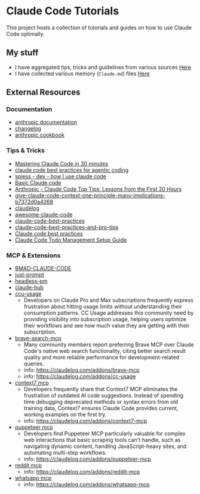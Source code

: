 # Claude Code Tutorials

This project hosts a collection of tutorials and guides on how to use Claude Code optimally.

## My stuff

* I have aggregated tips, tricks and guidelines from various sources [Here](https://github.com/JackismyShephard/claude-code-tutorials/blob/main/GUIDELINES.md)
* I have collected various memory (`Claude.md`) files [Here](https://github.com/JackismyShephard/claude-code-tutorials/tree/main/memory)

## External Resources

### Documentation

* [anthropic documentation](https://docs.anthropic.com/en/docs/claude-code/overview)
* [changelog](https://claudelog.com/claude-code-changelog)
* [anthropic cookbook](https://github.com/anthropics/anthropic-cookbook)

### Tips & Tricks

* [Mastering Claude Code in 30 minutes](https://www.youtube.com/watch?v=6eBSHbLKuN0)
* [claude code best practices for agentic coding](https://www.anthropic.com/engineering/claude-code-best-practices)
* [spiess - dev - how I use claude code ](https://spiess.dev/blog/how-i-use-claude-code)
* [Basic Claude code](https://harper.blog/2025/05/08/basic-claude-code/)
* [Anthropic - Claude Code Top Tips: Lessons from the First 20 Hours](https://waleedk.medium.com/claude-code-top-tips-lessons-from-the-first-20-hours-246032b943b4)
* [give-claude-code-context-one-principle-many-implications-b7372d0a4268](https://waleedk.medium.com/give-claude-code-context-one-principle-many-implications-b7372d0a4268)
* [claudelog](https://claudelog.com/mechanics/auto-accept-permissions)
* [awesome-claude-code](https://github.com/hesreallyhim/awesome-claude-code)
* [claude-code-best-practices](https://publish.obsidian.md/aixplore/AI+Development+%26+Agents/claude-code-best-practices)
* [claude-code-best-practices-and-pro-tips](https://htdocs.dev/posts/claude-code-best-practices-and-pro-tips/)
* [Claude code best practices](https://www.reddit.com/r/ClaudeAI/comments/1lbyyqh/claude_code_best_practices/)
* [Claude Code Todo Management Setup Guide](https://docs.google.com/document/d/1PDkeau485hoopN53olIVb_o8YNRn6zJ2ragpNQ_Yq98/edit?tab=t.0)

### MCP & Extensions

* [BMAD-CLAUDE-CODE](https://github.com/cabinlab/BMAD-CLAUDE-CODE/)
* [just-prompt](https://github.com/disler/just-prompt)
* [headless-pm](https://github.com/madviking/headless-pm)
* [claude-hub](https://github.com/claude-did-this/claude-hub)
* [ccu-usage](https://github.com/ryoppippi/ccusage)
  * Developers on Claude Pro and Max subscriptions frequently express frustration about hitting usage limits without understanding their consumption patterns. CC Usage addresses this community need by providing visibility into subscription usage, helping users optimize their workflows and see how much value they are getting with their subscription.
* [brave-search-mcp](https://github.com/modelcontextprotocol/servers-archived/tree/main/src/brave-search)
  * Many community members report preferring Brave MCP over Claude Code's native web search functionality, citing better search result quality and more reliable performance for development-related queries.
  * info: https://claudelog.com/addons/brave-mcp
  * info: https://claudelog.com/addons/cc-usage
* [context7 mcp](https://github.com/upstash/context7)
  * Developers frequently share that Context7 MCP eliminates the frustration of outdated AI code suggestions. Instead of spending time debugging deprecated methods or syntax errors from old training data, Context7 ensures Claude Code provides current, working examples on the first try.
  * info: https://claudelog.com/addons/context7-mcp
* [puppeteer mcp](https://github.com/modelcontextprotocol/servers-archived/tree/main/src/puppeteer)
  * Developers find Puppeteer MCP particularly valuable for complex web interactions that basic scraping tools can't handle, such as navigating dynamic content, handling JavaScript-heavy sites, and automating multi-step workflows.
  * info: https://claudelog.com/addons/puppeteer-mcp
* [reddit mcp](https://claudelog.com/addons/reddit-mcp)
  * info: https://claudelog.com/addons/reddit-mcp
* [whatsapp mcp](https://github.com/lharries/whatsapp-mcp)
  * info: https://claudelog.com/addons/whatsapp-mcp
